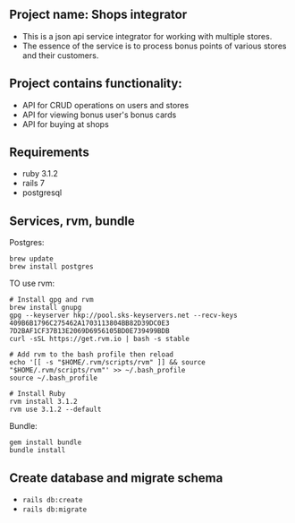 ## Project name: Shops integrator
- This is a json api service integrator for working with multiple stores. 
- The essence of the service is to process bonus points of various stores and their customers.
## Project contains functionality:
- API for CRUD operations on users and stores
- API for viewing bonus user's bonus cards
- API for buying at shops

## Requirements
- ruby 3.1.2
- rails 7
- postgresql

## Services, rvm, bundle
Postgres:
```
brew update
brew install postgres
```
TO use rvm:
```
# Install gpg and rvm
brew install gnupg
gpg --keyserver hkp://pool.sks-keyservers.net --recv-keys 409B6B1796C275462A1703113804BB82D39DC0E3 7D2BAF1CF37B13E2069D6956105BD0E739499BDB
curl -sSL https://get.rvm.io | bash -s stable

# Add rvm to the bash profile then reload
echo '[[ -s "$HOME/.rvm/scripts/rvm" ]] && source "$HOME/.rvm/scripts/rvm"' >> ~/.bash_profile
source ~/.bash_profile

# Install Ruby
rvm install 3.1.2
rvm use 3.1.2 --default
```
Bundle:
```
gem install bundle
bundle install
```

## Create database and migrate schema
- `rails db:create`
- `rails db:migrate`
